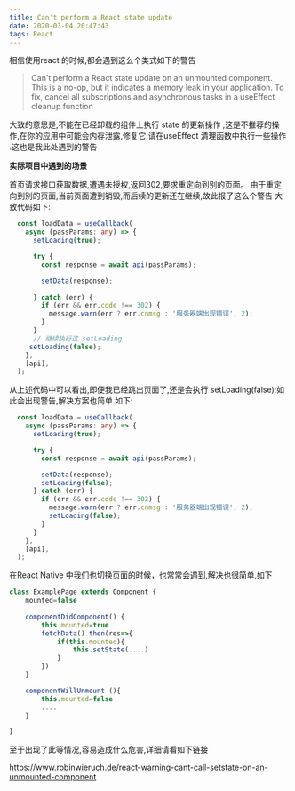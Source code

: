 ```yaml
---
title: Can't perform a React state update
date: 2020-03-04 20:47:43
tags: React 
---
```


相信使用react 的时候,都会遇到这么个类式如下的警告

>Can't perform a React state update on an unmounted component. This is a no-op, but it indicates a memory leak in your application. To fix, cancel all subscriptions and asynchronous tasks in a useEffect cleanup function

大致的意思是,不能在已经卸载的组件上执行 state 的更新操作 ,这是不推荐的操作,在你的应用中可能会内存泄露,修复它,请在useEffect 清理函数中执行一些操作 .这也是我此处遇到的警告

**实际项目中遇到的场景**

首页请求接口获取数据,遭遇未授权,返回302,要求重定向到别的页面。
由于重定向到别的页面,当前页面遭到销毁,而后续的更新还在继续,故此报了这么个警告
大致代码如下:
```ts
  const loadData = useCallback(
    async (passParams: any) => {
      setLoading(true);

      try {
        const response = await api(passParams);

        setData(response);
       
      } catch (err) {
        if (err && err.code !== 302) {
          message.warn(err ? err.cnmsg : '服务器端出现错误', 2);
        }
      }
      // 继续执行这 setLoading
     setLoading(false);
    },
    [api],
  );
```
从上述代码中可以看出,即便我已经跳出页面了,还是会执行 setLoading(false);如此会出现警告,解决方案也简单.如下:
```ts
  const loadData = useCallback(
    async (passParams: any) => {
      setLoading(true);

      try {
        const response = await api(passParams);

        setData(response);
        setLoading(false);
      } catch (err) {
        if (err && err.code !== 302) {
          message.warn(err ? err.cnmsg : '服务器端出现错误', 2);
          setLoading(false);
        }
      }
    },
    [api],
  );
```
在React Native 中我们也切换页面的时候，也常常会遇到,解决也很简单,如下
```js
class ExamplePage extends Component {
    mounted=false
   
    componentDidComponent() {
        this.mounted=true
        fetchData().then(res=>{
            if(this.mounted){
                this.setState(....)
            }
        })
    }

    componentWillUnmount (){
        this.mounted=false
        ....
    }

}
```
至于出现了此等情况,容易造成什么危害,详细请看如下链接

https://www.robinwieruch.de/react-warning-cant-call-setstate-on-an-unmounted-component